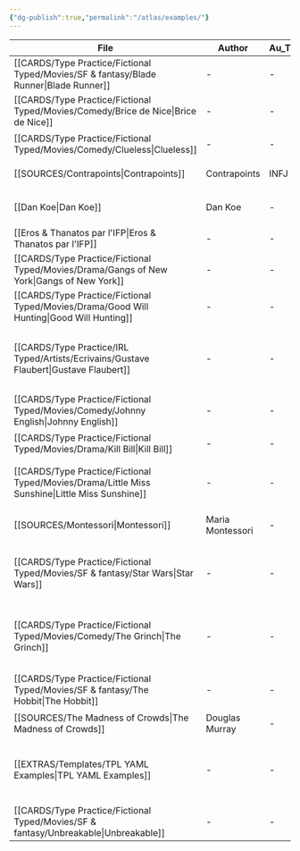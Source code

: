 ```yaml
---
{"dg-publish":true,"permalink":"/atlas/examples/"}
---
```



| File                                                                                               | Author           | Au_T | Ch_T                         | Theme                                 | Cat           | Me_Cat                          |
| -------------------------------------------------------------------------------------------------- | ---------------- | ---- | ---------------------------- | ------------------------------------- | ------------- | ------------------------------- |
| [[CARDS/Type Practice/Fictional Typed/Movies/SF & fantasy/Blade Runner\|Blade Runner]]          | \-               | \-   | ISTP                         | \-                                    | fiction       | watch 🎞️                       |
| [[CARDS/Type Practice/Fictional Typed/Movies/Comedy/Brice de Nice\|Brice de Nice]]              | \-               | \-   | ESFP, ISFJ                   | idle, fake, appearances               | fiction       | watch 🎞️                       |
| [[CARDS/Type Practice/Fictional Typed/Movies/Comedy/Clueless\|Clueless]]                        | \-               | \-   | ESFP, Crusader               | \-                                    | irl           | watch 🎞️                       |
| [[SOURCES/Contrapoints\|Contrapoints]]                                                          | Contrapoints     | INFJ | \-                           | \-                                    | fiction       | watch 🎞️                       |
| [[Dan Koe\|Dan Koe]]                                                                            | Dan Koe          | \-   | Heart, syst, prag            | dopamine, desire, change              | irl           | watch 🎞️                       |
| [[Eros & Thanatos par l'IFP\|Eros & Thanatos par l'IFP]]                                        | \-               | \-   | \-                           | \-                                    | fiction       | read 🔠                         |
| [[CARDS/Type Practice/Fictional Typed/Movies/Drama/Gangs of New York\|Gangs of New York]]       | \-               | \-   | INFJ                         | \-                                    | fiction       | watch 🎞️                       |
| [[CARDS/Type Practice/Fictional Typed/Movies/Drama/Good Will Hunting\|Good Will Hunting]]       | \-               | \-   | INFJ, INFP                   | \-                                    | fiction       | watch 🎞️                       |
| [[CARDS/Type Practice/IRL Typed/Artists/Ecrivains/Gustave Flaubert\|Gustave Flaubert]]          | \-               | \-   | INFP                         | \-                                    | irl           | watch 🎞️ / read 🔠 / listen 🎧 |
| [[CARDS/Type Practice/Fictional Typed/Movies/Comedy/Johnny English\|Johnny English]]            | \-               | \-   | INTJ, ISFJ                   | Vainglory, Desacration, Pride         | fiction       | watch 🎞️                       |
| [[CARDS/Type Practice/Fictional Typed/Movies/Drama/Kill Bill\|Kill Bill]]                       | \-               | \-   | INTJ, ENTP                   | \-                                    | fiction       | watch 🎞️                       |
| [[CARDS/Type Practice/Fictional Typed/Movies/Drama/Little Miss Sunshine\|Little Miss Sunshine]] | \-               | \-   | ESFJ, STJ, INTJ, INFP        | \-                                    | fiction       | watch 🎞️                       |
| [[SOURCES/Montessori\|Montessori]]                                                              | Maria Montessori | \-   | \-                           | education, parenting, mind            | irl           | read 🔠                         |
| [[CARDS/Type Practice/Fictional Typed/Movies/SF & fantasy/Star Wars\|Star Wars]]                | \-               | \-   | ENTP, ESTJ, INTJ, INFJ, ISFJ | \-                                    | fiction       | watch 🎞️                       |
| [[CARDS/Type Practice/Fictional Typed/Movies/Comedy/The Grinch\|The Grinch]]                    | \-               | \-   | ENTP                         | UD/UF, Envy, Malevolence, Desacration | fiction / irl | watch 🎞️ / read 🔠 / listen 🎧 |
| [[CARDS/Type Practice/Fictional Typed/Movies/SF & fantasy/The Hobbit\|The Hobbit]]              | \-               | \-   | ISTJ                         | \-                                    | fiction       | watch 🎞️ / read 🔠             |
| [[SOURCES/The Madness of Crowds\|The Madness of Crowds]]                                        | Douglas Murray   | \-   | \-                           | \-                                    | irl           | read 🔠                         |
| [[EXTRAS/Templates/TPL YAML Examples\|TPL YAML Examples]]                                       | \-               | \-   | \-                           | \-                                    | fiction / irl | watch 🎞️ / read 🔠 / listen 🎧 |
| [[CARDS/Type Practice/Fictional Typed/Movies/SF & fantasy/Unbreakable\|Unbreakable]]            | \-               | \-   | ISXJ                         | \-                                    | fiction       | watch 🎞️                       |


